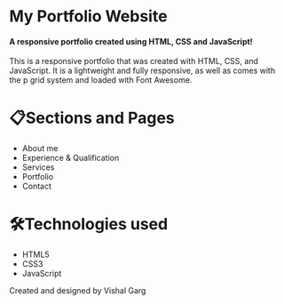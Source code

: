# My Portfolio Website

#### A responsive portfolio created using HTML, CSS and JavaScript!

This is a responsive portfolio that was created with HTML, CSS, and JavaScript. It is a lightweight and fully responsive, as well as comes with the p grid system and loaded with Font Awesome.


# 📋Sections and Pages

- About me
- Experience & Qualification
- Services
- Portfolio
- Contact

# 🛠️Technologies used

- HTML5
- CSS3
- JavaScript

Created and designed by Vishal Garg
